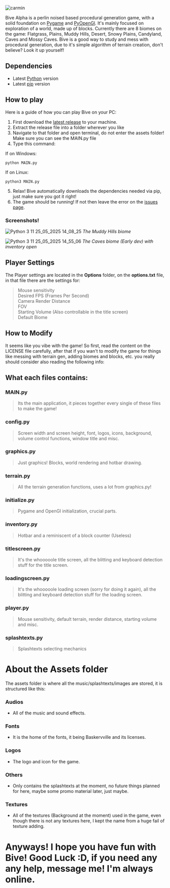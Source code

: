 ![carmin](https://github.com/user-attachments/assets/b5690853-ccaf-4b2e-833e-96c6119a789c)

Bive Alpha is a perlin noised based procedural generation game, with a solid foundation on [Pygame](https://pygame.org/) and [PyOpenGl](https://pyopengl.sourceforge.net/). It's mainly focused on exploration of a world, made up of blocks. Currently there are 8 biomes on the game: Flatgrass, Plains, Muddy Hills, Desert, Snowy Plains, Candyland, Caves and Mossy Caves.
Bive is a good way to study and mess with procedural generation, due to it's simple algorithm of terrain creation, don't believe? Look it up yourself!

## Dependencies
  - Latest [Python](https://www.python.org/downloads/) version  
  - Latest [pip](https://pypi.org/project/pip/) version

## How to play 
Here is a guide of how you can play Bive on your PC:

  1. First download the [latest release](https://github.com/gabrielmchiapetti/BiveAlpha/releases) to your machine.
  2. Extract the release file into a folder wherever you like
  3. Navigate to that folder and open terminal, do not enter the assets folder! Make sure you can see the MAIN.py file
  4. Type this command:

If on Windows:
```
python MAIN.py
```

If on Linux:
```
python3 MAIN.py
```

  5. Relax! Bive automatically downloads the dependencies needed via pip, just make sure you got it right!
  6. The game should be running! If not then leave the error on the [issues page](https://github.com/gabrielmchiapetti/BiveAlpha/issues).

### Screenshots!
  
![Python 3 11 25_05_2025 14_08_25](https://github.com/user-attachments/assets/8165a383-147a-4db5-a3f0-5248cd7654aa)
_The Muddy Hills biome_
    
![Python 3 11 25_05_2025 14_55_06](https://github.com/user-attachments/assets/e090448a-8013-433a-9794-b1904193b098)
_The Caves biome (Early dev) with inventory open_
  
  
## Player Settings
The Player settings are located in the **Options** folder, on the **options.txt** file, in that file there are the settings for:

> Mouse sensitivity  
> Desired FPS (Frames Per Second)  
> Camera Render Distance  
> FOV  
> Starting Volume (Also controllable in the title screen)  
> Default Biome  

## How to Modify

It seems like you vibe with the game! So first, read the content on the LICENSE file carefully, after that if you wan't to modify the game for things like messing with terrain gen, adding biomes and blocks, etc. you really should consider also reading the following info:

## What each files contains:

### MAIN.py
> Its the main application, it pieces together every single of these files to make the game!

### config.py
> Screen width and screen height, font, logos, icons, background, volume control functions, window title and misc.

### graphics.py
> Just graphics! Blocks, world rendering and hotbar drawing.

### terrain.py
> All the terrain generation functions, uses a lot from graphics.py!

### initialize.py
> Pygame and OpenGl initialization, crucial parts.

### inventory.py
> Hotbar and a reminiscent of a block counter (Useless)
> 
### titlescreen.py
> It's the whooooole title screen, all the blitting and keyboard detection stuff for the title screen.

### loadingscreen.py
> It's the whooooole loading screen  (sorry for doing it again), all the blitting and keyboard detection stuff for the loading screen.

### player.py
> Mouse sensitivity, default terrain, render distance, starting volume and misc.

### splashtexts.py
> Splashtexts selecting mechanics

# About the Assets folder
The assets folder is where all the music/splashtexts/images are stored, it is structured like this:

### Audios
  * All of the music and sound effects.
    
### Fonts
  * It is the home of the fonts, it being Baskervville and its licenses.
    
### Logos
  * The logo and icon for the game.

### Others
  * Only contains the splashtexts at the moment, no future things planned for here, maybe some promo material later, just maybe.

### Textures
  * All of the textures (Background at the moment) used in the game, even though there is not any textures here, I kept the name from a huge fail of texture adding.

# Anyways! I hope you have fun with Bive! Good Luck :D, if you need any any help, message me! I'm always online.
